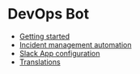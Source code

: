 # DevOps Bot
- [Getting started](GETTING_STARTED.md)
- [Incident management automation](incidents/incidents.md)
- [Slack App configuration](SLACK_APP.md)
- [Translations](TRANSLATIONS.md)
